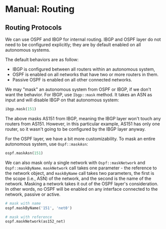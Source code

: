 # Manual: Routing

<a name="routing-protocol"></a>
## Routing Protocols

We can use OSPF and IBGP for internal routing. IBGP and OSPF layer do not need
to be configured explicitly; they are by default enabled on all autonomous
systems.

The default behaviors are as follow:

- IBGP is configured between all routers within an autonomous system,
- OSPF is enabled on all networks that have two or more routers in them.
- Passive OSPF is enabled on all other connected networks.

We may "mask" an autonomous system from OSPF or IBGP, if we don't want the
behavior. For IBGP, use `Ibgp::mask` method. It takes an ASN as input and will
disable IBGP on that autonomous system:

```python
ibgp.mask(151)
```

The above masks AS151 from IBGP, meaning the IBGP layer won't touch any routers
from AS151. However, in this particular example, AS151 has only one router, so
it wasn't going to be configured by the IBGP layer anyway.

For the OSPF layer, we have a bit more customizability. To mask an entire
autonomous system, use `Ospf::maskAsn`:

```python
ospf.maskAsn(151)
```

We can also mask only a single network with `Ospf::maskNetwork` and
`Ospf::maskByName`. `maskNetwork` call takes one parameter - the reference to
the network object, and `maskByName` call takes two parameters, the first is
the scope (i.e., ASN) of the network, and the second is the name of the
network. Masking a network takes it out of the OSPF layer's consideration. In
other words, no OSPF will be enabled on any interface connected to the network,
passive or active.

```python
# mask with name
ospf.maskByName('151', 'net0')

# mask with reference
ospf.maskNetwork(as152_net)
```

